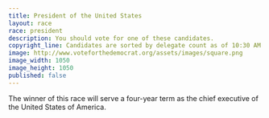 ```yaml
---
title: President of the United States
layout: race
race: president
description: You should vote for one of these candidates.
copyright_line: Candidates are sorted by delegate count as of 10:30 AM on Wednesday March 4th, as reported by [The Green Papers](http://www.thegreenpapers.com).
image: http://www.voteforthedemocrat.org/assets/images/square.png
image_width: 1050
image_height: 1050
published: false
---
```


The winner of this race will serve a four-year term as the chief executive of the United States of America.
